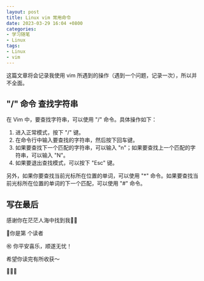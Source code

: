 ```yaml
---
layout: post
title: Linux vim 常用命令
date: 2023-03-29 16:04 +0800
categories:
- 学习随笔
- Linux
tags:
- Linux
- vim
---
```




这篇文章将会记录我使用 vim 所遇到的操作（遇到一个问题，记录一次），所以并不全面。

   

## "/" 命令 查找字符串 

在 Vim 中，要查找字符串，可以使用 "/" 命令。具体操作如下：

1. 进入正常模式，按下 "/" 键。
2. 在命令行中输入要查找的字符串，然后按下回车键。
3. 如果要查找下一个匹配的字符串，可以输入 "n"；如果要查找上一个匹配的字符串，可以输入 "N"。
4. 如果要退出查找模式，可以按下 "Esc" 键。

另外，如果你要查找当前光标所在位置的单词，可以使用 "*" 命令。如果要查找当前光标所在位置的单词的下一个匹配，可以使用 "#" 命令。



   

## 写在最后

感谢你在茫茫人海中找到我🕵🏼

<script async src="//busuanzi.ibruce.info/busuanzi/2.3/busuanzi.pure.mini.js"></script>

<link rel="stylesheet" href="https://use.fontawesome.com/releases/v5.3.1/css/all.css" integrity="sha384-mzrmE5qonljUremFsqc01SB46JvROS7bZs3IO2EmfFsd15uHvIt+Y8vEf7N7fWAU" crossorigin="anonymous">

<span id="busuanzi_container_page_pv">🎉你是第 <span id="busuanzi_value_page_pv"><i class="fa fa-spinner fa-spin"></i>  </span> 个读者

㊗️ 你平安喜乐，顺遂无忧！

希望你读完有所收获～

🥂🥂🥂 
